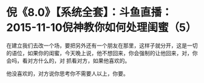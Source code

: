 # 倪《8.0》【系统全套】：斗鱼直播：2015-11-10倪神教你如何处理闺蜜（5）

在建立我们去改一个场，要把另外还有一个朋友在那里，这样子就分开，这是一切的语位，如果你的闺蜜，今天晚上说，他不想回来，你会强制的让他回来，对，你会吗，看对方什么的，对 抓看对方，如果他喜欢的。

他没喜欢的，对方说你思考你不需要人以上，你要。